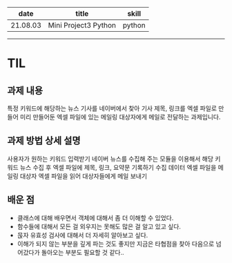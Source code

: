 |   date   |        title         | skill  |
| :------: | :------------------: | :----: |
| 21.08.03 | Mini Project3 Python | python |

---

# TIL

## 과제 내용

특정 키워드에 해당하는 뉴스 기사를 네이버에서 찾아
기사 제목, 링크를 엑셀 파일로 만들어 미리 만들어둔
엑셀 파일에 있는 메일링 대상자에게 메일로 전달하는 과제입니다.

## 과제 방법 상세 설명

사용자가 원하는 키워드 입력받기
네이버 뉴스를 수집해 주는 모듈을 이용해서 해당 키워드 뉴스 수집 후
엑셀 파일에 제목, 링크, 요약문 기록하기
수집 데이터 엑셀 파일을 메일링 대상자 엑셀 파일을 읽어 대상자들에게 메일 보내기

## 배운 점

- 클래스에 대해 배우면서 객체에 대해서 좀 더 이해할 수 있었다.
- 함수들에 대해서 모든 걸 외우지는 못해도 많은 걸 알고 있고 싶다.
- 묹자 유효성 검사에 대해서 더 자세히 알아보고 싶다.
- 이해가 되지 않는 부분을 깊게 파는 것도 좋지만 지금은 타협점을 찾아
  다음으로 넘어갔다가 돌아오는 부분도 필요할 것 같다..
